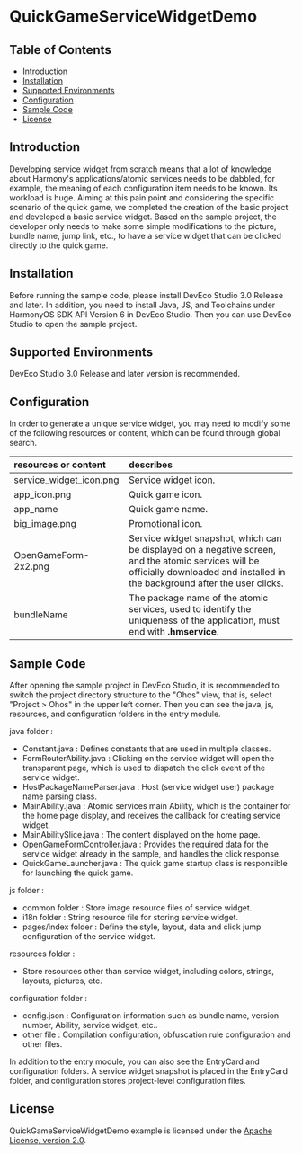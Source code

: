 # QuickGameServiceWidgetDemo

## Table of Contents

* [Introduction](#Introduction)
* [Installation](#Installation)
* [Supported Environments](#Supported_Environments)
* [Configuration](#Configuration)
* [Sample Code](#Sample_Code)
* [License](#License)

<a id="Introduction"></a>

## Introduction

Developing service widget from scratch means that a lot of knowledge about Harmony's applications/atomic services needs to be dabbled, for example, the meaning of each configuration item needs to be known. Its workload is huge. Aiming at this pain point and considering the specific scenario of the quick game, we completed the creation of the basic project and developed a basic service widget. Based on the sample project, the developer only needs to make some simple modifications to the picture, bundle name, jump link, etc., to have a service widget that can be clicked directly to the quick game.

<a id="Installation"></a>

## Installation

Before running the sample code, please install DevEco Studio 3.0 Release and later. In addition, you need to install Java, JS, and Toolchains under HarmonyOS SDK API Version 6 in DevEco Studio. Then you can use DevEco Studio to open the sample project.

<a id="Supported_Environments"></a>

## Supported Environments

 DevEco Studio 3.0 Release and later version is recommended.

<a id="Configuration"></a>

## Configuration

In order to generate a unique service widget, you may need to modify some of the following resources or content, which can be found through global search.

| resources or content | describes |
|:----- |:-------|
| service_widget_icon.png | Service widget icon. |
| app_icon.png | Quick game icon. |
| app_name | Quick game name. |
| big_image.png | Promotional icon. |
| OpenGameForm-2x2.png | Service widget snapshot, which can be displayed on a negative screen, and the atomic services will be officially downloaded and installed in the background after the user clicks. |
| bundleName | The package name of the atomic services, used to identify the uniqueness of the application, must end with **.hmservice**. |

<a id="Sample_Code"></a>

## Sample Code

After opening the sample project in DevEco Studio, it is recommended to switch the project directory structure to the "Ohos" view, that is, select "Project > Ohos" in the upper left corner. Then you can see the java, js, resources, and configuration folders in the entry module.

java folder :

- Constant.java : Defines constants that are used in multiple classes.
- FormRouterAbility.java : Clicking on the service widget will open the transparent page, which is used to dispatch the click event of the service widget.
- HostPackageNameParser.java : Host (service widget user) package name parsing class.
- MainAbility.java : Atomic services main Ability, which is the container for the home page display, and receives the callback for creating service widget.
- MainAbilitySlice.java : The content displayed on the home page.
- OpenGameFormController.java : Provides the required data for the service widget already in the sample, and handles the click response.
- QuickGameLauncher.java : The quick game startup class is responsible for launching the quick game.

js folder :

- common folder : Store image resource files of service widget.
- i18n folder : String resource file for storing service widget.
- pages/index folder : Define the style, layout, data and click jump configuration of the service widget.

resources folder :

- Store resources other than service widget, including colors, strings, layouts, pictures, etc.

configuration folder  :

- config.json : Configuration information such as bundle name, version number, Ability, service widget, etc..
- other file : Compilation configuration, obfuscation rule configuration and other files.

In addition to the entry module, you can also see the EntryCard and configuration folders. A service widget snapshot is placed in the EntryCard folder, and configuration stores project-level configuration files.

<a id="License"></a>

## License

QuickGameServiceWidgetDemo example is licensed under the [Apache License, version 2.0](http://www.apache.org/licenses/LICENSE-2.0).
